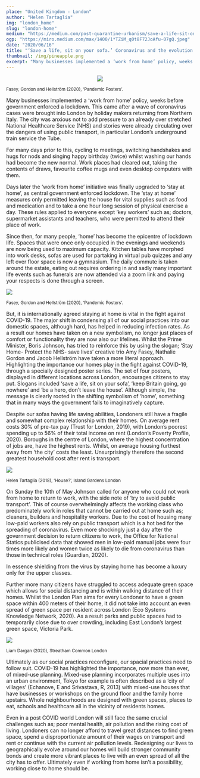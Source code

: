```yaml
---
place: "United Kingdom - London"
author: "Helen Tartaglia"
img: "london_home"
slug: "london-home"
medium: "https://medium.com/post-quarantine-urbanism/save-a-life-sit-on-your-sofa-coronavirus-and-the-evolution-of-home-372b1e9a6cea"
ogp: "https://miro.medium.com/max/1400/1*TZiM_q0t8F72JoAfu-07gQ.jpeg"
date: "2020/06/16"
title: "‘Save a life, sit on your sofa.’ Coronavirus and the evolution of ‘home’."
thumbnail: /img/pineapple.png
excerpt: "Many businesses implemented a ‘work from home’ policy, weeks before government enforced a lockdown. This came after a wave of coronavirus cases were brought into London by holiday makers returning from Northern Italy. "
---
```


<div style="display:flex; justify-content: center">
<img class="s t u gp ai" src="https://miro.medium.com/max/848/1*wLm59le_EtEWGgB8fUfFVA.jpeg"/>
</div>

<small>Fasey, Gordon and Hellström (2020), ‘Pandemic Posters’.</small>

Many businesses implemented a ‘work from home’ policy, weeks before government enforced a lockdown. This came after a wave of coronavirus cases were brought into London by holiday makers returning from Northern Italy. The city was anxious not to add pressure to an already over stretched National Healthcare Service (NHS) and stories were already circulating over the dangers of using public transport, in particular London’s underground train service the Tube.

For many days prior to this, cycling to meetings, switching handshakes and hugs for nods and singing happy birthday (twice) whilst washing our hands had become the new normal. Work places had cleared out, taking the contents of draws, favourite coffee mugs and even desktop computers with them.

Days later the ‘work from home’ initiative was finally upgraded to ‘stay at home’, as central government enforced lockdown. The ‘stay at home’ measures only permitted leaving the house for vital supplies such as food and medication and to take a one hour long session of physical exercise a day. These rules applied to everyone except ‘key workers’ such as; doctors, supermarket assistants and teachers, who were permitted to attend their place of work.

Since then, for many people, ‘home’ has become the epicentre of lockdown life. Spaces that were once only occupied in the evenings and weekends are now being used to maximum capacity. Kitchen tables have morphed into work desks, sofas are used for partaking in virtual pub quizzes and any left over floor space is now a gymnasium. The daily commute is taken around the estate, eating out requires ordering in and sadly many important life events such as funerals are now attended via a zoom link and paying your respects is done through a screen.

<img class="s t u gp ai" src="https://miro.medium.com/max/1400/1*TZiM_q0t8F72JoAfu-07gQ.jpeg"/>

<small>Fasey, Gordon and Hellström (2020), ‘Pandemic Posters’.</small>

But, it is internationally agreed staying at home is vital in the fight against COVID-19. The major shift in condensing all of our social practices into our domestic spaces, although hard, has helped in reducing infection rates. As a result our homes have taken on a new symbolism, no longer just places of comfort or functionality they are now also our lifelines. Whilst the Prime Minister, Boris Johnson, has tried to reinforce this by using the slogan; ‘Stay Home- Protect the NHS- save lives’ creative trio Amy Fasey, Nathalie Gordon and Jacob Hellström have taken a more literal approach. Highlighting the importance our homes play in the fight against COVID-19, through a specially designed poster series. The set of four posters, displayed in different locations across London, encourages citizens to stay put. Slogans included ‘save a life, sit on your sofa’, ‘keep Britain going, go nowhere’ and ‘be a hero, don’t leave the house’. Although simple, the message is clearly rooted in the shifting symbolism of ‘home’, something that in many ways the government fails to imaginatively capture.

Despite our sofas having life saving abilities, Londoners still have a fragile and somewhat complex relationship with their homes. On average rent costs 30% of pre-tax pay (Trust for London, 2019), with London’s poorest spending up to 56% of their total income on rent (London’s Poverty Profile, 2020). Boroughs in the centre of London, where the highest concentration of jobs are, have the highest rents. Whilst, on average housing furthest away from ‘the city’ costs the least. Unsurprisingly therefore the second greatest household cost after rent is transport.

<img class="s t u gp ai" src="https://miro.medium.com/max/1400/1*Zsd2zvo86t7rRbpU2GSOzg.jpeg"/>

<small>Helen Tartaglia (2018), ‘House?’, Island Gardens London</small>

On Sunday the 10th of May Johnson called for anyone who could not work from home to return to work, with the side note of ‘try to avoid public transport’. This of course overwhelmingly affects the working class who predominately work in roles that cannot be carried out at home such as; cleaners, builders and hospitality workers. Due to the cost of housing many low-paid workers also rely on public transport which is a hot bed for the spreading of coronavirus. Even more shockingly just a day after the government decision to return citizens to work, the Office for National Statics publicised data that showed men in low-paid manual jobs were four times more likely and women twice as likely to die from coronavirus than those in technical roles (Guardian, 2020).

In essence shielding from the virus by staying home has become a luxury only for the upper classes.

Further more many citizens have struggled to access adequate green space which allows for social distancing and is within walking distance of their homes. Whilst the London Plan aims for every Londoner to have a green space within 400 meters of their home, it did not take into account an even spread of green space per resident across London (Eco Systems Knowledge Network, 2020). As a result parks and public spaces had to temporarily close due to over crowding, including East London’s largest green space, Victoria Park.

<img class="s t u gp ai" src="https://miro.medium.com/max/1400/1*xcFuIcTWPxw2zmn1CVLmpA.jpeg"/>

<small>Liam Dargan (2020), Streatham Common London</small>

Ultimately as our social practices reconfigure, our spacial practices need to follow suit. COVID-19 has highlighted the importance, now more than ever, of mixed-use planning. Mixed-use planning incorporates multiple uses into an urban environment, Tokyo for example is often described as a ‘city of villages’ (Echanove, E and Srivastava, R, 2013) with mixed-use houses that have businesses or workshops on the ground floor and the family home upstairs. Whole neighbourhoods are designed with green spaces, places to eat, schools and healthcare all in the vicinity of residents homes.

Even in a post COVID world London will still face the same crucial challenges such as; poor mental health, air pollution and the rising cost of living. Londoners can no longer afford to travel great distances to find green space, spend a disproportionate amount of their wages on transport and rent or continue with the current air pollution levels. Redesigning our lives to geographically evolve around our homes will build stronger community bonds and create more vibrant places to live with an even spread of all the city has to offer. Ultimately even if working from home isn’t a possibility, working close to home should be.
